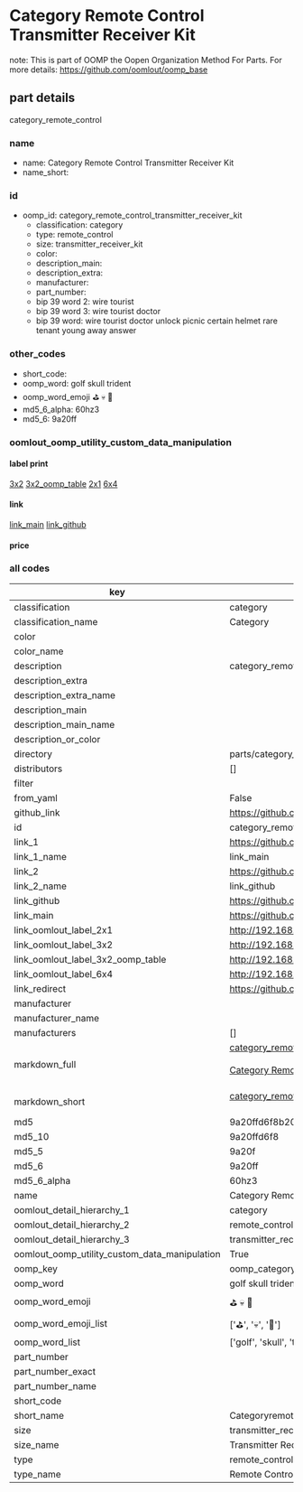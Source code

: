 # Category Remote Control Transmitter Receiver Kit  

note: This is part of OOMP the Oopen Organization Method For Parts. For more details: https://github.com/oomlout/oomp_base

##  part details
  



category_remote_control



### name
* name: Category Remote Control Transmitter Receiver Kit
* name_short: 
### id
* oomp_id: category_remote_control_transmitter_receiver_kit
  * classification: category
  * type: remote_control
  * size: transmitter_receiver_kit
  * color: 
  * description_main: 
  * description_extra: 
  * manufacturer: 
  * part_number: 
  * bip 39 word 2: wire tourist
  * bip 39 word 3: wire tourist doctor
  * bip 39 word: wire tourist doctor unlock picnic certain helmet rare tenant young away answer

### other_codes
* short_code: 
* oomp_word: golf skull trident
* oomp_word_emoji :golf: :skull: :trident:
* md5_6_alpha: 60hz3
* md5_6: 9a20ff






### oomlout_oomp_utility_custom_data_manipulation
#### label print
[3x2](http://192.168.1.245:1112/?label=oomp%2060hz3)
[3x2_oomp_table](http://192.168.1.108:1112/?label=oomp%2060hz3)
[2x1](http://192.168.1.242:1112/?label=oomp%2060hz3)
[6x4](http://192.168.1.55:1112/?label=oomp%2060hz3)    

#### link

[link_main](https://github.com/oomlout/oomlout_oomp_version_1_messy/tree/main/parts/category_remote_control_transmitter_receiver_kit) [link_github](https://github.com/oomlout/oomlout_oomp_version_1_messy/tree/main/parts/category_remote_control_transmitter_receiver_kit)                             

#### price







### all codes 
| key | value |  
| --- | --- |  
| classification | category |  
| classification_name | Category |  
| color |  |  
| color_name |  |  
| description | category_remote_control |  
| description_extra |  |  
| description_extra_name |  |  
| description_main |  |  
| description_main_name |  |  
| description_or_color |   |  
| directory | parts/category_remote_control_transmitter_receiver_kit |  
| distributors | [] |  
| filter |  |  
| from_yaml | False |  
| github_link | https://github.com/oomlout/oomlout_oomp_part_src/tree/main/parts/category_remote_control_transmitter_receiver_kit |  
| id | category_remote_control_transmitter_receiver_kit |  
| link_1 | https://github.com/oomlout/oomlout_oomp_version_1_messy/tree/main/parts/category_remote_control_transmitter_receiver_kit |  
| link_1_name | link_main |  
| link_2 | https://github.com/oomlout/oomlout_oomp_version_1_messy/tree/main/parts/category_remote_control_transmitter_receiver_kit |  
| link_2_name | link_github |  
| link_github | https://github.com/oomlout/oomlout_oomp_version_1_messy/tree/main/parts/category_remote_control_transmitter_receiver_kit |  
| link_main | https://github.com/oomlout/oomlout_oomp_version_1_messy/tree/main/parts/category_remote_control_transmitter_receiver_kit |  
| link_oomlout_label_2x1 | http://192.168.1.242:1112/?label=oomp%2060hz3 |  
| link_oomlout_label_3x2 | http://192.168.1.245:1112/?label=oomp%2060hz3 |  
| link_oomlout_label_3x2_oomp_table | http://192.168.1.108:1112/?label=oomp%2060hz3 |  
| link_oomlout_label_6x4 | http://192.168.1.55:1112/?label=oomp%2060hz3 |  
| link_redirect | https://github.com/oomlout/oomlout_oomp_version_1_messy/tree/main/parts/category_remote_control_transmitter_receiver_kit |  
| manufacturer |  |  
| manufacturer_name |  |  
| manufacturers | [] |  
| markdown_full | [category_remote_control_transmitter_receiver_kit](none)<br>[](none)<br>[Category Remote Control Transmitter Receiver Kit](none)<br><br> |  
| markdown_short | [category_remote_control_transmitter_receiver_kit](none)<br><br> |  
| md5 | 9a20ffd6f8b20d5c96d21ee080b97fe1 |  
| md5_10 | 9a20ffd6f8 |  
| md5_5 | 9a20f |  
| md5_6 | 9a20ff |  
| md5_6_alpha | 60hz3 |  
| name | Category Remote Control Transmitter Receiver Kit |  
| oomlout_detail_hierarchy_1 | category |  
| oomlout_detail_hierarchy_2 | remote_control |  
| oomlout_detail_hierarchy_3 | transmitter_receiver_kit |  
| oomlout_oomp_utility_custom_data_manipulation | True |  
| oomp_key | oomp_category_remote_control_transmitter_receiver_kit |  
| oomp_word | golf skull trident |  
| oomp_word_emoji | :golf: :skull: :trident: |  
| oomp_word_emoji_list | [':golf:', ':skull:', ':trident:'] |  
| oomp_word_list | ['golf', 'skull', 'trident'] |  
| part_number |  |  
| part_number_exact |  |  
| part_number_name |  |  
| short_code |  |  
| short_name | Categoryremotecontrol |  
| size | transmitter_receiver_kit |  
| size_name | Transmitter Receiver Kit |  
| type | remote_control |  
| type_name | Remote Control |  
